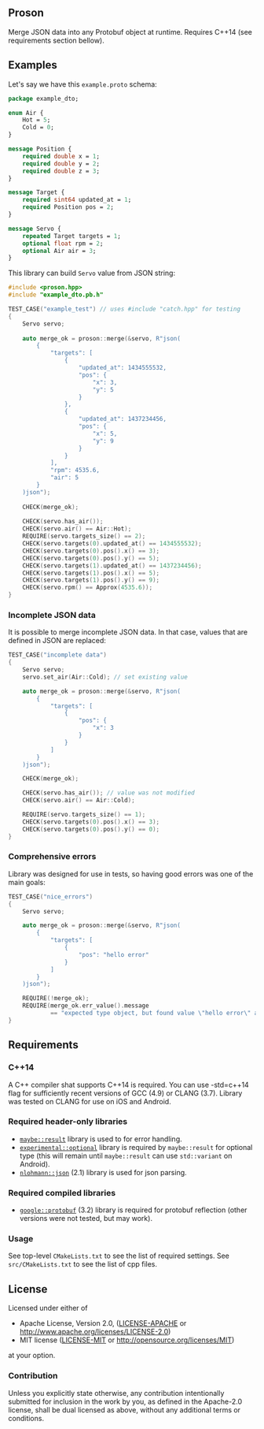 ## Proson

Merge JSON data into any Protobuf object at runtime. Requires C++14 (see requirements section bellow).

## Examples

Let's say we have this `example.proto` schema:

```proto
package example_dto;

enum Air {
    Hot = 5;
    Cold = 0;
}

message Position {
    required double x = 1;
    required double y = 2;
    required double z = 3;
}

message Target {
    required sint64 updated_at = 1;
    required Position pos = 2;
}

message Servo {
    repeated Target targets = 1;
    optional float rpm = 2;
    optional Air air = 3;
}
```

This library can build `Servo` value from JSON string:

```cpp
#include <proson.hpp>
#include "example_dto.pb.h"

TEST_CASE("example_test") // uses #include "catch.hpp" for testing
{
    Servo servo;
    
    auto merge_ok = proson::merge(&servo, R"json(
        {
            "targets": [
                {
                    "updated_at": 1434555532,
                    "pos": {
                        "x": 3,
                        "y": 5
                    }
                },
                {
                    "updated_at": 1437234456,
                    "pos": {
                        "x": 5,
                        "y": 9
                    }
                }
            ],
            "rpm": 4535.6,
            "air": 5
        }
    )json");
    
    CHECK(merge_ok);
    
    CHECK(servo.has_air());
    CHECK(servo.air() == Air::Hot);
    REQUIRE(servo.targets_size() == 2);
    CHECK(servo.targets(0).updated_at() == 1434555532);
    CHECK(servo.targets(0).pos().x() == 3);
    CHECK(servo.targets(0).pos().y() == 5);
    CHECK(servo.targets(1).updated_at() == 1437234456);
    CHECK(servo.targets(1).pos().x() == 5);
    CHECK(servo.targets(1).pos().y() == 9);
    CHECK(servo.rpm() == Approx(4535.6));
}
```

### Incomplete JSON data

It is possible to merge incomplete JSON data. In that case,
values that are defined in JSON are replaced:

```cpp
TEST_CASE("incomplete data")
{
    Servo servo;
    servo.set_air(Air::Cold); // set existing value

    auto merge_ok = proson::merge(&servo, R"json(
        {
            "targets": [
                {
                    "pos": {
                        "x": 3
                    }
                }
            ]
        }
    )json");

    CHECK(merge_ok);

    CHECK(servo.has_air()); // value was not modified
    CHECK(servo.air() == Air::Cold);

    REQUIRE(servo.targets_size() == 1);
    CHECK(servo.targets(0).pos().x() == 3);
    CHECK(servo.targets(0).pos().y() == 0);
}
```

### Comprehensive errors

Library was designed for use in tests, so having good errors was one of the
main goals:

```cpp
TEST_CASE("nice_errors")
{
    Servo servo;

    auto merge_ok = proson::merge(&servo, R"json(
        {
            "targets": [
                {
                    "pos": "hello error"
                }
            ]
        }
    )json");

    REQUIRE(!merge_ok);
    REQUIRE(merge_ok.err_value().message
            == "expected type object, but found value \"hello error\" at targets[0].pos");
}
```

## Requirements

### C++14

A C++ compiler shat supports C++14 is required. 
You can use -std=c++14 flag for sufficiently recent versions 
of GCC (4.9) or CLANG (3.7). Library was tested on CLANG for use 
on iOS and Android.

### Required header-only libraries

* [`maybe::result`][maybe-result] library is used to for error handling.
* [`experimental::optional`][optional] library is required by `maybe::result` for optional type (this will remain until `maybe::result` can use `std::variant` on Android).
* [`nlohmann::json`][json] (2.1) library is used for json parsing.

[maybe-result]: https://github.com/trafi/maybe-result-cpp
[optional]: https://github.com/akrzemi1/Optional
[json]: https://github.com/nlohmann/json

### Required compiled libraries

* [`google::protobuf`][protobuf] (3.2) library is required for protobuf 
reflection (other versions were not tested, but may work). 

[protobuf]: https://github.com/google/protobuf

### Usage

See top-level `CMakeLists.txt` to see the list of required settings.
See `src/CMakeLists.txt` to see the list of cpp files.

## License

Licensed under either of

 * Apache License, Version 2.0, ([LICENSE-APACHE](LICENSE-APACHE) or http://www.apache.org/licenses/LICENSE-2.0)
 * MIT license ([LICENSE-MIT](LICENSE-MIT) or http://opensource.org/licenses/MIT)

at your option.

### Contribution

Unless you explicitly state otherwise, any contribution intentionally
submitted for inclusion in the work by you, as defined in the Apache-2.0
license, shall be dual licensed as above, without any additional terms or
conditions.